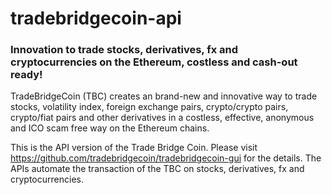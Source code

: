 # tradebridgecoin-api

### Innovation to trade stocks, derivatives, fx and cryptocurrencies on the Ethereum, costless and cash-out ready!

TradeBridgeCoin (TBC) creates an brand-new and innovative way to trade stocks, volatility index, foreign exchange pairs, crypto/crypto pairs, crypto/fiat pairs and other derivatives in a costless, effective, anonymous and ICO scam free way on the Ethereum chains.

This is the API version of the Trade Bridge Coin. Please visit https://github.com/tradebridgecoin/tradebridgecoin-gui for the details.
The APIs automate the transaction of the TBC on stocks, derivatives, fx and cryptocurrencies.
